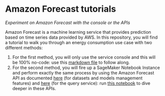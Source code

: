 # Amazon Forecast tutorials
*Experiment on Amazon Forecast with the console or the APIs*

Amazon Forecast is a machine learning service that provides prediction based on time series data provided by AWS. In this repository, you will find a tutorial to walk you through an energy consumption use case with two different methods:

1. For the first method, you will only use the service console and this will be 100% no-code: use this [markdown file](forecast-with-console.md) to follow along.
2. For the second method, you will fire up a SageMaker Notebook Instance and perform exactly the same process by using the Amazon Forecast API as documented [here](https://boto3.amazonaws.com/v1/documentation/api/latest/reference/services/forecast.html) (for datasets and models management features) and [here](https://boto3.amazonaws.com/v1/documentation/api/latest/reference/services/forecastquery.html) (for the query service): run [this notebook](forecast-with-api.ipynb) to dive deeper in these APIs.
